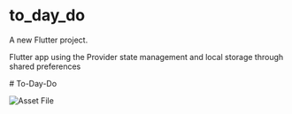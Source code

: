 # to_day_do

A new Flutter project.

Flutter app using the Provider state management and local storage through shared preferences

#   T o - D a y - D o 

![Asset File](assets/108659381/c33e939f-6420-48fb-9a2f-987f50c98f04)
 
 
